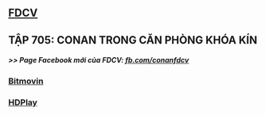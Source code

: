 ## [FDCV](https://admin1509.github.io/fdcvteam.blogspot.com/)
## TẬP 705: CONAN TRONG CĂN PHÒNG KHÓA KÍN

##### >> Page Facebook mới của FDCV: [fb.com/conanfdcv](https://fb.com/conanfdcv)
### [Bitmovin](https://bitmovin.com/demos/stream-test?format=hls&manifest=https://raw.githubusercontent.com/admin1509/admin1509/main/conan-ep-705/index.m3u8)
### [HDPlay](https://hdplay.se/?HLSP2P=https://raw.githubusercontent.com/admin1509/admin1509/main/conan-ep-705/index.m3u8)
